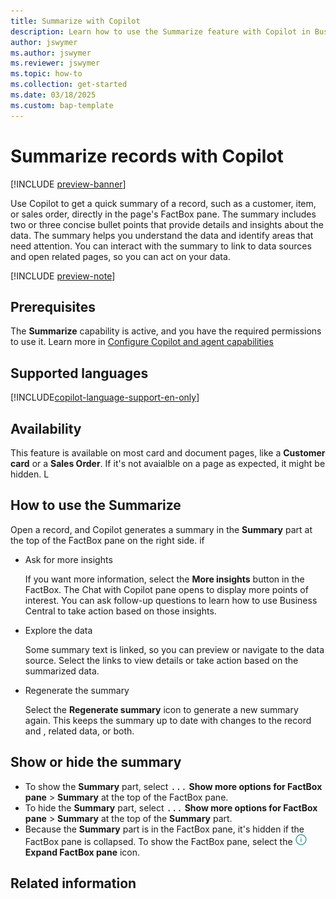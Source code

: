 ```yaml
---
title: Summarize with Copilot
description: Learn how to use the Summarize feature with Copilot in Business Central to get an overview of your data and identify what needs your attention.
author: jswymer
ms.author: jswymer
ms.reviewer: jswymer
ms.topic: how-to
ms.collection: get-started
ms.date: 03/18/2025
ms.custom: bap-template
---
```


# Summarize records with Copilot

[!INCLUDE [preview-banner](~/../shared-content/shared/preview-includes/preview-banner.md)]

Use Copilot to get a quick summary of a record, such as a customer, item, or sales order, directly in the page's FactBox pane. The summary includes two or three concise bullet points that provide details and insights about the data. The summary helps you understand the data and identify areas that need attention. You can interact with the summary to link to data sources and open related pages, so you can act on your data.

[!INCLUDE [preview-note](~/../shared-content/shared/preview-includes/production-ready-preview-dynamics365.md)]

## Prerequisites

The **Summarize** capability is active, and you have the required permissions to use it. Learn more in [Configure Copilot and agent capabilities](enable-ai.md)

## Supported languages

[!INCLUDE[copilot-language-support-en-only](includes/copilot-language-support-en-only.md)]

## Availability

This feature is available on most card and document pages, like a **Customer card** or a **Sales Order**. If it's not avaialble on a page as expected, it might be hidden. L 

## How to use the Summarize

Open a record, and Copilot generates a summary in the **Summary** part at the top of the FactBox pane on the right side. if 

- Ask for more insights

  If you want more information, select the **More insights** button in the FactBox. The Chat with Copilot pane opens to display more points of interest. You can ask follow-up questions to learn how to use Business Central to take action based on those insights.

- Explore the data

  Some summary text is linked, so you can preview or navigate to the data source. Select the links to view details or take action based on the summarized data.

- Regenerate the summary

  Select the **Regenerate summary** icon to generate a new summary again. This keeps the summary up to date with changes to the record and , related data, or both.

## Show or hide the summary

- To show the **Summary** part, select <kbd>...</kbd> **Show more options for FactBox pane** > **Summary** at the top of the FactBox pane.
- To hide the **Summary** part, select <kbd>...</kbd> **Show more options for FactBox pane** > **Summary** at the top of the **Summary** part.
- Because the **Summary** part is in the FactBox pane, it's hidden if the FactBox pane is collapsed. To show the FactBox pane, select the ![Shows the icon to expand the FactBox pane.](media/expand-factbox-icon.png) **Expand FactBox pane** icon.

## Related information



